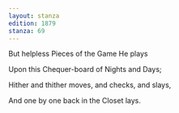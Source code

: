 ```yaml
---
layout: stanza
edition: 1879
stanza: 69
---
```


But helpless Pieces of the Game He plays

Upon this Chequer-board of Nights and Days;

Hither and thither moves, and checks, and slays,

And one by one back in the Closet lays.